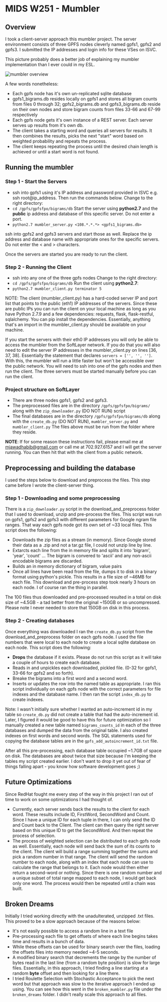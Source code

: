 # MIDS W251 - Mumbler

## Overview
I took a client-server approach this mumbler project. The server environment consists of three GPFS nodes cleverly named gpfs1, gpfs2 and gpfs3. I submitted the IP addresses and login info for these VSes on ISVC.

This picture probably does a better job of explaining my mumbler implementation than I ever could in my ESL.

![mumbler overview](https://github.com/jhabib/midsmumbler/blob/master/midsmumbler.png?raw=true "mumbler overview")

A few words nonetheless:
* Each gpfs node has it's own un-replicated sqlite database 
* gpfs1_bigrams.db resides locally on gpfs1 and stores all bigram counts from files 0 through 32; gpfs2_bigrams.db and gpfs3_bigrams.db reside on their own nodes and store bigram counts from files 33-66 and 67-99 respectively
* Each gpfs node gets it's own instance of a REST server. Each server serves up results from it's own db.
* The client takes a starting word and queries all servers for results. It then combines the results, picks the next "start" word based on weighted probability and repeats the process.
* The client keeps repeating the process until the desired chain length is achieved or until a start word is not found.

## Running the mumbler

### Step 1 - Start the Servers
* ssh into gpfs1 using it's IP address and password provided in ISVC e.g. ssh root@ip\_address. Then run the commands below.
Change to the right directory:
* `cd /gpfs/gpfsfpo/bigrams/db`
Start the server using **python2.7** and the **public** ip address and database of this specific server. Do not enter a port.
* `python2.7 mumbler_server.py <108.*.*.*> <gpfs1_bigrams.db>`

ssh into gpfs2 and gpfs3 servers and start those as well. Replace the ip address and database name with appropriate ones for the specific servers. Do not enter the < and > characters.

Once the servers are started you are ready to run the client.

### Step 2 - Running the Client
* ssh into any one of the three gpfs nodes
Change to the right directory:
* `cd /gpfs/gpfsfpo/bigrams/db`
Run the client using **python2.7**:
* `python2.7 mumbler_client.py terminator 5`

NOTE: 
The client (mumbler_client.py) has a hard-coded server IP and port list that points to the public (eth1) IP addresses of the servers. Since these are public IPs you can run the client on your local machine as long as you have Python 2.7.9 and a few dependencies: requests, flask, flask-restful, sqlalchemy. You can pip install the dependencies. Essentially, anything that's an import in the mumbler_client.py should be available on your machine.

If you start the servers with their eth0 IP addresses you will only be able to access the mumbler from the SoftLayer network. If you do that you will also need to edit the server IP addresses in the mumbler_client.py on lines [36, 37, 38]. Essentially the statement that declares `servers = ['', '', '']`. With this, the mumbler will run a little faster but won't be accessible over the public network. You will need to ssh into one of the gpfs nodes and then run the client. The three servers must be started manually before you can run the client.

### Project structure on SoftLayer
* There are three nodes gpfs1, gpfs2 and gpfs3.
* The preprocessed files are in the directory `/gpfs/gpfsfpo/bigrams/` along with the `zip_downloader.py` (DO NOT RUN) script
* The final databases are in the directory `/gpfs/gpfsfpo/bigrams/db` along with the `create_db.py` (DO NOT RUN), `mumbler_server.py` and `mumbler_client.py`
The files above must be run from the folder where they reside. 

**NOTE**: 
If for some reason these instructions fail, please email me at mjawadhabib@gmail.com or call me at 702.927.6157 and I will get the server running. You can then hit that with the client from a public network.

## Preprocessing and building the database
I used the steps below to download and preprocess the files. This step came before I wrote the client-server thing.

### Step 1 - Downloading and some preprocessing 
There is a `zip_downloader.py` script in the download_and_preprocess folder that I used to download, unzip and pre-process the files. This script was run on gpfs1, gpfs2 and gpfs3 with different parameters for Google ngram file ranges. That way each gpfs node got its own set of ~33 local files. This script does the following:
* Downloads the zip files as a stream (in memory). Since Google stored their data as a .zip and not a tar.gz file, I could not unzip line by line. 
* Extarcts each line from the in memory file and splits it into 'bigram', 'year', 'count' ... The bigram is convered to 'ascii' and any non-ascii encodable bigrams are discarded.
* Builds an in memory dictionary of bigram, value pairs
* Once all lines have been read from the file, dumps it to disk in a binary format using python's pickle. This results in a file size of ~46MB for each file.
This download and pre-process step took nearly 3 hours on each node. I of course ran the thing in parallel.

The 100 files thus downloaded and pre-processed resulted in a total on disk size of ~4.5GB - a tad better from the original ~150GB or so uncompressed. Please note I never needed to store that 150GB on disk in this process.

### Step 2 - Creating databases
Once everything was downloaded I ran the `create_db.py` script from the download_and_preprocess folder on each gpfs node. I used the file numbers that were local to each node to create a local sqlite database on each node. This script does the following:
* **Drops** the database if it exists. Please do not run this script as it will take a couple of hours to create each database.
* Reads in and unpickles each downloaded, pickled file. (0-32 for gpfs1, 33-66 for gpfs2 and so forth).
* Breake the bigrams into a first word and a second word.
* Inserts or updates the row into the named table as appropriate.
I ran this script individually on each gpfs node with the correct parameters for file indexes and the database name. I then ran the script `index_db.py` to create indexes. 

Note: I wasn't initially sure whether I wanted an auto-increment id in my table so `create_db.py` did not create a table that had the auto-increment id. Later, I figured it would be good to have this for future optimization so I manually created a new table named `bigrams_counts_id` in each of the three databases and dumped the data from the original table. I also created indexes on first words and second words.
The SQL statements used for copying the database tables are in the `gpfs_add_autoincrement_id.txt` file.

After all this pre-processing, each database table occupied ~1.7GB of space on disk. The databases are about twice that size because I'm keeping the tables my script created earlier. I don't want to drop it yet out of fear of things falling apart - you know how software development goes ;)

## Future Optimizations
Since RedHat fought me every step of the way in this project I ran out of time to work on some optimizations I had thought of.
* Currently, each server sends back the results to the client for each word. These results include ID, FirstWord, SecondWord and Count. Since I have a unique ID for each tuple in there, I can only send the ID and Count back to the Client. The client can then query the right server based on this unique ID to get the SecondWord. And then repeat the process of selection.
* The process of weighted selection can be distributed to each gpfs node as well. Essentially, each node will send back the sum of its counts to the client. The client will build a range summing together the sums and pick a random number in that range. The client will send the random number to each node, along with an index that each node can use to calculate the range that belongs to it. Each node would then either return a second-word or nothing. Since there is one random number and a unique subset of total range mapped to each node, I would get back only one word. The process would then be repeated until a chain was built.

## Broken Dreams
Initially I tried working directly with the unadulterated, unzipped .txt files. This proved to be a slow approach because of the reasons below:
* It's not easily possible to access a random line in a text file
* Pre-processing each file to get offsets of where each line begins takes time and results in a bunch of data. 
* While these offsets can be used for binary search over the files, loading the offsets files into memory needed ~4-5 seconds. 
* A modified binary search that decrements the range by the number of bytes read in the last line (from a random byte position) is slow for large files. Essentially, in this approach, I tried finding a line starting at a random **byte** offset and then looking for a line there. 
* I tried Roulette Selection with Stochastic Acceptance to pick the next word but that approach was slow to the iterative approach I ended up using. 
You can see how this went in the `broken_mumbler.py` file under the `broken_dreams` folder. I didn't really scale this approach to all files.

